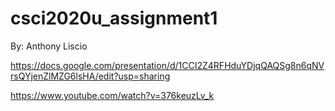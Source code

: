 # csci2020u_assignment1
By: Anthony Liscio

https://docs.google.com/presentation/d/1CCI2Z4RFHduYDjqQAQSg8n6qNVrsQYjenZlMZG6lsHA/edit?usp=sharing

https://www.youtube.com/watch?v=376keuzLv_k
